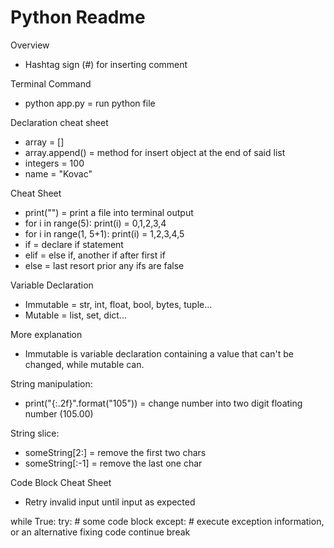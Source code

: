 # Python Readme

Overview
- Hashtag sign (#) for inserting comment

Terminal Command
- python app.py = run python file

Declaration cheat sheet
- array = []
- array.append(<obj>) = method for insert object at the end of said list
- integers = 100
- name = "Kovac"

Cheat Sheet
- print("<content>") = print a file into terminal output
- for i in range(5): print(i) = 0,1,2,3,4
- for i in range(1, 5+1): print(i) = 1,2,3,4,5
- if = declare if statement
- elif = else if, another if after first if
- else = last resort prior any ifs are false

Variable Declaration
- Immutable = str, int, float, bool, bytes, tuple...
- Mutable = list, set, dict...

More explanation
- Immutable is variable declaration containing a value that can't be changed, while mutable can.

String manipulation:
- print("{:.2f}".format("105")) = change number into two digit floating number (105.00)

String slice:
- someString[2:] = remove the first two chars
- someString[:-1] = remove the last one char

Code Block Cheat Sheet
- Retry invalid input until input as expected

while True:
    try:
        # some code block
    except:
        # execute exception information, or an alternative fixing code
        continue
    break